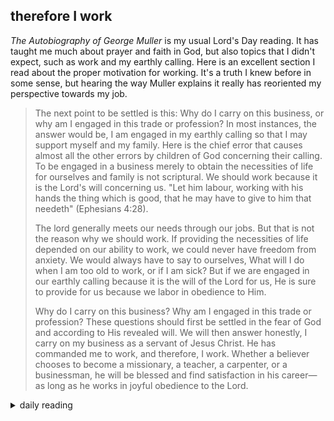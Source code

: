 ## therefore I work

*The Autobiography of George Muller* is my usual Lord's Day reading. It has taught me much about prayer and faith in God, but also topics that I didn't expect, such as work and my earthly calling. Here is an excellent section I read about the proper motivation for working. It's a truth I knew before in some sense, but hearing the way Muller explains it really has reoriented my perspective towards my job.

> The next point to be settled is this: Why do I carry on this business, or why am I engaged in this trade or profession? In most instances, the answer would be, I am engaged in my earthly calling so that I may support myself and my family. Here is the chief error that causes almost all the other errors by children of God concerning their calling. To be engaged in a business merely to obtain the necessities of life for ourselves and family is not scriptural. We should work because it is the Lord's will concerning us. "Let him labour, working with his hands the thing which is good, that he may have to give to him that needeth" (Ephesians 4:28).
>
> The lord generally meets our needs through our jobs. But that is not the reason why we should work. If providing the necessities of life depended on our ability to work, we could never have freedom from anxiety. We would always have to say to ourselves, What will I do when I am too old to work, or if I am sick? But if we are engaged in our earthly calling because it is the will of the Lord for us, He is sure to provide for us because we labor in obedience to Him.
>
> Why do I carry on this business? Why am I engaged in this trade or profession? These questions should first be settled in the fear of God and according to His revealed will. We will then answer honestly, I carry on my business as a servant of Jesus Christ. He has commanded me to work, and therefore, I work. Whether a believer chooses to become a missionary, a teacher, a carpenter, or a businessman, he will be blessed and find satisfaction in his career—as long as he works in joyful obedience to the Lord.

<details markdown="1">
<summary>daily reading</summary>

| {{ page.date | date: "%B %-d, %Y" }} |
| :-------------: |
| [Gen. 33; Mark 4; Est. 9–10; Rom. 4]({% link _Bible/Bible-year-2.md %}) |
| [WSC 37-38]({% link _wsc/wsc-month-1.md %}) |
| [The Chalcedonian Definition](https://thewestminsterstandard.org/the-chalcedonian-creed/) |

</details>